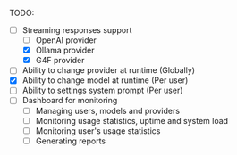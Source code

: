 TODO:
- [ ] Streaming responses support
    - [ ] OpenAI provider
    - [x] Ollama provider
    - [x] G4F provider
- [ ] Ability to change provider at runtime (Globally)
- [x] Ability to change model at runtime (Per user)
- [ ] Ability to settings system prompt (Per user)
- [ ] Dashboard for monitoring
    - [ ] Managing users, models and providers
    - [ ] Monitoring usage statistics, uptime and system load
    - [ ] Monitoring user's usage statistics
    - [ ] Generating reports